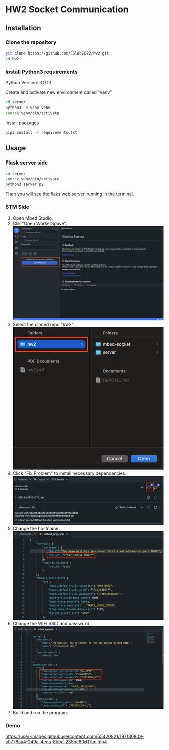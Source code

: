 # HW2 Socket Communication

## Installation

### Clone the repository

```bash
git clone https://github.com/ESlab2022/hw2.git
cd hw2
```

### Install Python3 requirements

Python Version: 3.9.13

Create and activate new environment called "venv"

```bash
cd server
python3 -m venv venv
source venv/bin/activate
```

Install packages

```bash
pip3 install -r requirements.txt
```

## Usage

### Flask server side

```bash
cd server
source venv/bin/activate
python3 server.py
```

Then you will see the flaks web server running in the terminal.

### STM Side

1. Open Mbed Studio.
2. Clik "Open WorkerSpave".
   <img src="docs/open_workspace.png" >
3. Select the cloned repo "hw2".
   <img src="docs/select_repo.png" >
4. Click "Fix Problem" to install necessary dependencies.
   <img src="docs/click_fix_problem.png" >
5. Change the hostname.
   <img src="docs/change_hostname.png" >
6. Change the WIFI SSID and password.
   <img src="docs/change_wifi_identities.png" >
7. Build and run the program.

### Demo

https://user-images.githubusercontent.com/55420821/197130809-a0778aa4-249a-4eca-8bbd-235bc80d17ac.mp4


